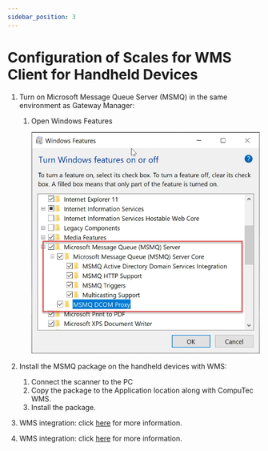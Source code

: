 ```yaml
---
sidebar_position: 3
---
```


# Configuration of Scales for WMS Client for Handheld Devices

1. Turn on Microsoft Message Queue Server (MSMQ) in the same environment as Gateway Manager:

    1. Open Windows Features

        ![Windows Features](./media/msmq.webp)
2. Install the MSMQ package on the handheld devices with WMS:

    1. Connect the scanner to the PC
    2. Copy the package to the Application location along with CompuTec WMS.
    3. Install the package.
3. WMS integration: click [here](../../administrator-guide/computec-gateway-service/computec-gateway-service-installation.md) for more information.
4. WMS integration: click [here](../../administrator-guide/computec-gateway-service/computec-gateway-service-installation.md) for more information.
